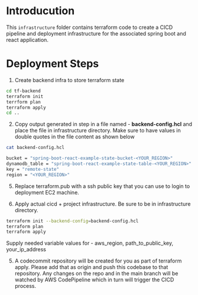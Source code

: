 # Introducution
This `infrastructure` folder contains terraform code to create a CICD pipeline and deployment infrastructure for the associated spring boot and react application.

# Deployment Steps
1. Create backend infra to store terraform state
```bash
cd tf-backend
terraform init
terrform plan
terraform apply
cd ..
```

2. Copy output generated in step in a file named - **backend-config.hcl** and place the file in infrastructure directory. Make sure
to have values in double quotes in the file content as shown below

```bash
cat backend-config.hcl

bucket = "spring-boot-react-example-state-bucket-<YOUR_REGION>"
dynamodb_table = "spring-boot-react-example-state-table-<YOUR_REGION>"
key = "remote-state"
region = "<YOUR_REGION>"
```

5. Replace terraform.pub with a ssh public key that you can use to login to deployment EC2 machine.

4. Apply actual cicd + project infrastructure. Be sure to be in infrastructure directory.
```bash
terraform init --backend-config=backend-config.hcl
terraform plan
terraform apply
```
Supply needed variable values for - aws_region, path_to_public_key, your_ip_address

5. A codecommit repository will be created for you as part of terraform apply. Please add that as origin and push this codebase to that repository. Any changes on the repo and in the main branch
will be watched by AWS CodePipeline which in turn will trigger the CICD process.